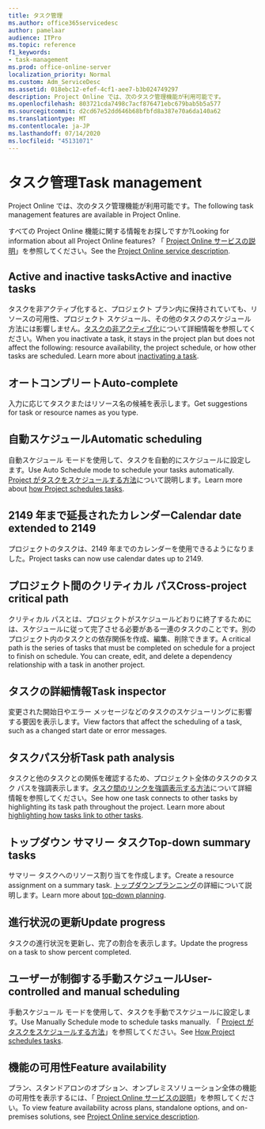 ```yaml
---
title: タスク管理
ms.author: office365servicedesc
author: pamelaar
audience: ITPro
ms.topic: reference
f1_keywords:
- task-management
ms.prod: office-online-server
localization_priority: Normal
ms.custom: Adm_ServiceDesc
ms.assetid: 018ebc12-efef-4cf1-aee7-b3b024749297
description: Project Online では、次のタスク管理機能が利用可能です。
ms.openlocfilehash: 803721cda7498c7acf876471ebc679bab5b5a577
ms.sourcegitcommit: d2cd67e52dd646b68bfbfd8a387e70a6da140a62
ms.translationtype: MT
ms.contentlocale: ja-JP
ms.lasthandoff: 07/14/2020
ms.locfileid: "45131071"
---
```

# <a name="task-management"></a><span data-ttu-id="23aa1-103">タスク管理</span><span class="sxs-lookup"><span data-stu-id="23aa1-103">Task management</span></span>

<span data-ttu-id="23aa1-104">Project Online では、次のタスク管理機能が利用可能です。</span><span class="sxs-lookup"><span data-stu-id="23aa1-104">The following task management features are available in Project Online.</span></span>
  
<span data-ttu-id="23aa1-105">すべての Project Online 機能に関する情報をお探しですか?</span><span class="sxs-lookup"><span data-stu-id="23aa1-105">Looking for information about all Project Online features?</span></span> <span data-ttu-id="23aa1-106">「 [Project Online サービスの説明](project-online-service-description.md)」を参照してください。</span><span class="sxs-lookup"><span data-stu-id="23aa1-106">See the [Project Online service description](project-online-service-description.md).</span></span>
  
## <a name="active-and-inactive-tasks"></a><span data-ttu-id="23aa1-107">Active and inactive tasks</span><span class="sxs-lookup"><span data-stu-id="23aa1-107">Active and inactive tasks</span></span>

<span data-ttu-id="23aa1-p102">タスクを非アクティブ化すると、プロジェクト プラン内に保持されていても、リソースの可用性、プロジェクト スケジュール、その他のタスクのスケジュール方法には影響しません。[タスクの非アクティブ化](https://go.microsoft.com/fwlink/p/?LinkId=271335)について詳細情報を参照してください。</span><span class="sxs-lookup"><span data-stu-id="23aa1-p102">When you inactivate a task, it stays in the project plan but does not affect the following: resource availability, the project schedule, or how other tasks are scheduled. Learn more about [inactivating a task](https://go.microsoft.com/fwlink/p/?LinkId=271335).</span></span>
  
## <a name="auto-complete"></a><span data-ttu-id="23aa1-110">オートコンプリート</span><span class="sxs-lookup"><span data-stu-id="23aa1-110">Auto-complete</span></span>

<span data-ttu-id="23aa1-111">入力に応じてタスクまたはリソース名の候補を表示します。</span><span class="sxs-lookup"><span data-stu-id="23aa1-111">Get suggestions for task or resource names as you type.</span></span> 
  
## <a name="automatic-scheduling"></a><span data-ttu-id="23aa1-112">自動スケジュール</span><span class="sxs-lookup"><span data-stu-id="23aa1-112">Automatic scheduling</span></span>

<span data-ttu-id="23aa1-113">自動スケジュール モードを使用して、タスクを自動的にスケジュールに設定します。</span><span class="sxs-lookup"><span data-stu-id="23aa1-113">Use Auto Schedule mode to schedule your tasks automatically.</span></span> <span data-ttu-id="23aa1-114">[Project がタスクをスケジュールする方法](https://go.microsoft.com/fwlink/p/?LinkId=271331)について説明します。</span><span class="sxs-lookup"><span data-stu-id="23aa1-114">Learn more about [how Project schedules tasks](https://go.microsoft.com/fwlink/p/?LinkId=271331).</span></span> 
  
## <a name="calendar-date-extended-to-2149"></a><span data-ttu-id="23aa1-115">2149 年まで延長されたカレンダー</span><span class="sxs-lookup"><span data-stu-id="23aa1-115">Calendar date extended to 2149</span></span>

<span data-ttu-id="23aa1-116">プロジェクトのタスクは、2149 年までのカレンダーを使用できるようになりました。</span><span class="sxs-lookup"><span data-stu-id="23aa1-116">Project tasks can now use calendar dates up to 2149.</span></span> 
  
## <a name="cross-project-critical-path"></a><span data-ttu-id="23aa1-117">プロジェクト間のクリティカル パス</span><span class="sxs-lookup"><span data-stu-id="23aa1-117">Cross-project critical path</span></span>

<span data-ttu-id="23aa1-p104">クリティカル パスとは、プロジェクトがスケジュールどおりに終了するためには、スケジュールに従って完了させる必要がある一連のタスクのことです。別のプロジェクト内のタスクとの依存関係を作成、編集、削除できます。</span><span class="sxs-lookup"><span data-stu-id="23aa1-p104">A critical path is the series of tasks that must be completed on schedule for a project to finish on schedule. You can create, edit, and delete a dependency relationship with a task in another project.</span></span> 
  
## <a name="task-inspector"></a><span data-ttu-id="23aa1-120">タスクの詳細情報</span><span class="sxs-lookup"><span data-stu-id="23aa1-120">Task inspector</span></span>

<span data-ttu-id="23aa1-121">変更された開始日やエラー メッセージなどのタスクのスケジューリングに影響する要因を表示します。</span><span class="sxs-lookup"><span data-stu-id="23aa1-121">View factors that affect the scheduling of a task, such as a changed start date or error messages.</span></span>
  
## <a name="task-path-analysis"></a><span data-ttu-id="23aa1-122">タスクパス分析</span><span class="sxs-lookup"><span data-stu-id="23aa1-122">Task path analysis</span></span>

<span data-ttu-id="23aa1-p105">タスクと他のタスクとの関係を確認するため、プロジェクト全体のタスクのタスク パスを強調表示します。[タスク間のリンクを強調表示する方法](https://go.microsoft.com/fwlink/p/?LinkId=271345)について詳細情報を参照してください。</span><span class="sxs-lookup"><span data-stu-id="23aa1-p105">See how one task connects to other tasks by highlighting its task path throughout the project. Learn more about [highlighting how tasks link to other tasks](https://go.microsoft.com/fwlink/p/?LinkId=271345).</span></span>
  
## <a name="top-down-summary-tasks"></a><span data-ttu-id="23aa1-125">トップダウン サマリー タスク</span><span class="sxs-lookup"><span data-stu-id="23aa1-125">Top-down summary tasks</span></span>

<span data-ttu-id="23aa1-126">サマリー タスクへのリソース割り当てを作成します。</span><span class="sxs-lookup"><span data-stu-id="23aa1-126">Create a resource assignment on a summary task.</span></span> <span data-ttu-id="23aa1-127">[トップダウンプランニング](https://go.microsoft.com/fwlink/p/?LinkId=271333)の詳細について説明します。</span><span class="sxs-lookup"><span data-stu-id="23aa1-127">Learn more about [top-down planning](https://go.microsoft.com/fwlink/p/?LinkId=271333).</span></span>
  
## <a name="update-progress"></a><span data-ttu-id="23aa1-128">進行状況の更新</span><span class="sxs-lookup"><span data-stu-id="23aa1-128">Update progress</span></span>

<span data-ttu-id="23aa1-129">タスクの進行状況を更新し、完了の割合を表示します。</span><span class="sxs-lookup"><span data-stu-id="23aa1-129">Update the progress on a task to show percent completed.</span></span>
  
## <a name="user-controlled-and-manual-scheduling"></a><span data-ttu-id="23aa1-130">ユーザーが制御する手動スケジュール</span><span class="sxs-lookup"><span data-stu-id="23aa1-130">User-controlled and manual scheduling</span></span>

<span data-ttu-id="23aa1-131">手動スケジュール モードを使用して、タスクを手動でスケジュールに設定します。</span><span class="sxs-lookup"><span data-stu-id="23aa1-131">Use Manually Schedule mode to schedule tasks manually.</span></span> <span data-ttu-id="23aa1-132">「 [Project がタスクをスケジュールする方法](https://go.microsoft.com/fwlink/p/?LinkId=271331)」を参照してください。</span><span class="sxs-lookup"><span data-stu-id="23aa1-132">See [How Project schedules tasks](https://go.microsoft.com/fwlink/p/?LinkId=271331).</span></span>
  
## <a name="feature-availability"></a><span data-ttu-id="23aa1-133">機能の可用性</span><span class="sxs-lookup"><span data-stu-id="23aa1-133">Feature availability</span></span>

<span data-ttu-id="23aa1-134">プラン、スタンドアロンのオプション、オンプレミスソリューション全体の機能の可用性を表示するには、「 [Project Online サービスの説明](project-online-service-description.md)」を参照してください。</span><span class="sxs-lookup"><span data-stu-id="23aa1-134">To view feature availability across plans, standalone options, and on-premises solutions, see [Project Online service description](project-online-service-description.md).</span></span>
  
